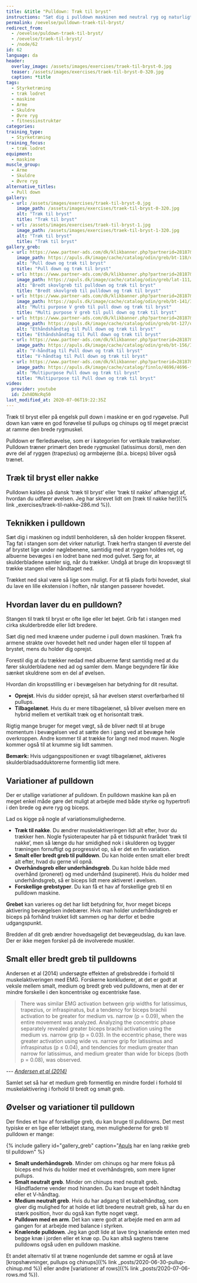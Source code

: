 ```yaml
---
title: &title "Pulldown: Træk til bryst"
instructions: "Sæt dig i pulldown maskinen med neutral ryg og naturligt lændesvaj. Grib stangen med dit ønskede greb. Træk stangen ned til brystet. Kontrolleret tilbage til udgangspositionen."
permalink: /oevelse/pulldown-traek-til-bryst/
redirect_from:
  - /oevelse/puldown-traek-til-bryst/
  - /oevelse/traek-til-bryst/
  - /node/62
id: 62
language: da
header:
  overlay_image: /assets/images/exercises/traek-til-bryst-0.jpg
  teaser: /assets/images/exercises/traek-til-bryst-0-320.jpg
  caption: *title
tags:
  - Styrketræning
  - træk lodret
  - maskine
  - Arme
  - Skuldre
  - Øvre ryg
  - fitnessinstruktør
categories:
training_type: 
  - Styrketræning
training_focus: 
  - træk lodret
equipment:
  - maskine
muscle_group:
  - Arme
  - Skuldre
  - Øvre ryg
alternative_titles:
  - Pull down
gallery:
  - url: /assets/images/exercises/traek-til-bryst-0.jpg
    image_path: /assets/images/exercises/traek-til-bryst-0-320.jpg
    alt: "Træk til bryst"
    title: "Træk til bryst"
  - url: /assets/images/exercises/traek-til-bryst-1.jpg
    image_path: /assets/images/exercises/traek-til-bryst-1-320.jpg
    alt: "Træk til bryst"
    title: "Træk til bryst"
gallery_greb:
  - url: https://www.partner-ads.com/dk/klikbanner.php?partnerid=28187&bannerid=46187&htmlurl=https://apuls.dk/traeningsudstyr/greb?product_id=10295
    image_path: https://apuls.dk/image/cache/catalog/odin/greb/bt-118/odinbt-118-0-8-2-1500x1500.jpg
    alt: "Pull down og træk til bryst"
    title: "Pull down og træk til bryst"
  - url: https://www.partner-ads.com/dk/klikbanner.php?partnerid=28187&bannerid=46187&htmlurl=https://apuls.dk/traeningsudstyr/greb/odin-lat-bar-traekstang-kort-greb-skovlgreb-28
    image_path: https://apuls.dk/image/cache/catalog/odin/greb/lat-111/lat-bar-odin-111-0-8-2-1500x1500.jpg
    alt: "Bredt skovlgreb til pulldown og træk til bryst"
    title: "Bredt skovlgreb til pulldown og træk til bryst"
  - url: https://www.partner-ads.com/dk/klikbanner.php?partnerid=28187&bannerid=46187&htmlurl=https://apuls.dk/traeningsudstyr/greb/odin-multi-purpose-v-bar-greb-bloed-gummi-haandtag-let-vinkel
    image_path: https://apuls.dk/image/cache/catalog/odin/greb/bt-141/IMG_2329-0-8-2-1500x1500.gif
    alt: "Multi purpose V greb til pull down og træk til bryst"
    title: "Multi purpose V greb til pull down og træk til bryst"
  - url: https://www.partner-ads.com/dk/klikbanner.php?partnerid=28187&bannerid=46187&htmlurl=https://apuls.dk/traeningsudstyr/greb/odin-enhaands-kabelgreb-krom-trapez
    image_path: https://apuls.dk/image/cache/catalog/odin/greb/bt-127/odinbt-127-1-0-8-2-1500x1500.jpg
    alt: "Ethåndshåndtag til Pull down og træk til bryst"
    title: "Ethåndshåndtag til Pull down og træk til bryst"
  - url: https://www.partner-ads.com/dk/klikbanner.php?partnerid=28187&bannerid=46187&htmlurl=https://apuls.dk/traeningsudstyr/greb/odin-seated-row-greb-lille-vinkel
    image_path: https://apuls.dk/image/cache/catalog/odin/greb/bt-156/IMG_2353-0-8-2-1500x1500.gif
    alt: "V-håndtag til Pull down og træk til bryst"
    title: "V-håndtag til Pull down og træk til bryst"
  - url: https://www.partner-ads.com/dk/klikbanner.php?partnerid=28187&bannerid=46187&htmlurl=https://apuls.dk/traeningsudstyr/greb/finnlo-multigreb
    image_path: https://apuls.dk/image/cache/catalog/finnlo/4696/4696-finnlo-multigriff-0-8-2-1500x1500.jpg
    alt: "Multipurpose Pull down og træk til bryst"
    title: "Multipurpose til Pull down og træk til bryst"
video:
  provider: youtube
  id: Zxh8DNcRq50
last_modified_at: 2020-07-06T19:22:35Z
---
```


Træk til bryst eller på engelsk pull down i maskine er en god rygøvelse. Pull down kan være en god forøvelse til pullups og chinups og til meget præcist at ramme den brede rygmuskel.

Pulldown er flerledsøvelse, som er i kategorien for vertikale trækøvelser. Pulldown træner primært den brede rygmuskel (latissimus dorsi), men den øvre del af ryggen (trapezius) og armbøjerne (bl.a. biceps) bliver også trænet.

## Træk til bryst eller nakke

Pulldown kaldes på dansk ‘træk til bryst’ eller ‘træk til nakke’ afhængigt af, hvordan du udfører øvelsen. Jeg har skrevet lidt om [træk til nakke her]({% link _exercises/traek-til-nakke-286.md %}).

## Teknikken i pulldown

Sæt dig i maskinen og indstil benholderen, så den holder kroppen fikseret. Tag fat i stangen som det virker naturligt. Træk herfra stangen til øverste del af brystet lige under nøglebenene, samtidig med at ryggen holdes ret, og albuerne bevæges i en lodret bane ned mod gulvet. Sørg for, at skulderbladene samler sig, når du trækker. Undgå at bruge din kropsvægt til trække stangen eller håndtaget ned.

Trækket ned skal være så lige som muligt. For at få plads forbi hovedet, skal du lave en lille ekstension i hoften, når stangen passerer hovedet.

## Hvordan laver du en pulldown?

Stangen til træk til bryst er ofte lige eller let bøjet. Grib fat i stangen med cirka skulderbredde eller lidt bredere.

Sæt dig ned med knæene under puderne i pull down maskinen. Træk fra armene strakte over hovedet helt ned under hagen eller til toppen af brystet, mens du holder dig oprejst.

Forestil dig at du trækker nedad med albuerne først samtidig med at du fører skulderbladene ned ad og samler dem. Mange begyndere får ikke sænket skuldrene som en del af øvelsen.

Hvordan din kropsstilling er i bevægelsen har betydning for dit resultat.

- **Oprejst**. Hvis du sidder oprejst, så har øvelsen størst overførbarhed til pullups.
- **Tilbagelænet**. Hvis du er mere tilbagelænet, så bliver øvelsen mere en hybrid mellem et vertikalt træk og et horisontalt træk.

Rigtig mange bruger for meget vægt, så de bliver nødt til at bruge momentum i bevægelsen ved at sætte den i gang ved at bevæge hele overkroppen. Andre kommer til at trække for langt ned mod maven. Nogle kommer også til at krumme sig lidt sammen.

**Bemærk:** Hvis udgangspositionen er svagt tilbagelænet, aktiveres skulderbladsadduktorerne formentlig lidt mere.

## Variationer af pulldown

Der er utallige variationer af pulldown. En pulldown maskine kan på en meget enkel måde gøre det muligt at arbejde med både styrke og hypertrofi i den brede og øvre ryg og biceps.

Lad os kigge på nogle af variationsmulighederne.

- **Træk til nakke**. Du ændrer muskelaktiveringen lidt alt efter, hvor du trækker hen. Nogle fysioterapeuter har på et tidspunkt frarådet ‘træk til nakke’, men så længe du har smidighed nok i skulderen og bygger træningen fornuftigt og progressivt op, så er det en fin variation.
- **Smalt eller bredt greb til pulldown**. Du kan holde enten smalt eller bredt alt efter, hvad du gerne vil opnå.
- **Overhåndsgreb eller underhåndsgreb**. Du kan holde både med overhånd (proneret) og med underhånd (supineret). Hvis du holder med underhåndsgreb, så er biceps lidt mere aktiveret i øvelsen.
- **Forskellige grebstyper**. Du kan få et hav af forskellige greb til en pulldown maskine.

**Grebet** kan varieres og det har lidt betydning for, hvor meget biceps aktivering bevægelsen indebærer. Hvis man holder underhåndsgreb er biceps på forhånd trukket lidt sammen og har derfor et bedre udgangspunkt.

Bredden af dit greb ændrer hovedsageligt det bevægeudslag, du kan lave. Der er ikke megen forskel på de involverede muskler.

## Smalt eller bredt greb til pulldowns

Andersen et al (2014) undersøgte effekten af grebsbredde i forhold til muskelaktiveringen med EMG. Forskerne konkluderer, at det er godt at veksle mellem smalt, medium og bredt greb ved pulldowns, men at der er mindre forskelle i den koncentriske og excentriske fase.

> There was similar EMG activation between grip widths for latissimus, trapezius, or infraspinatus, but a tendency for biceps brachii activation to be greater for medium vs. narrow (p = 0.09), when the entire movement was analyzed. Analyzing the concentric phase separately revealed greater biceps brachii activation using the medium vs. narrow grip (p = 0.03). In the eccentric phase, there was greater activation using wide vs. narrow grip for latissimus and infraspinatus (p ≤ 0.04), and tendencies for medium greater than narrow for latissimus, and medium greater than wide for biceps (both p = 0.08), was observed.

--- <cite>[Andersen et al (2014)](https://pubmed.ncbi.nlm.nih.gov/24662157/)</cite>

Samlet set så har et medium greb formentlig en mindre fordel i forhold til muskelaktivering i forhold til bredt og smalt greb.

## Øvelser og variationer til pulldown

Der findes et hav af forskellige greb, du kan bruge til pulldowns. Det mest typiske er en lige eller letbøjet stang, men mulighederne for greb til pulldown er mange:

{% include gallery id="gallery_greb" caption="[Apuls](https://www.partner-ads.com/dk/klikbanner.php?partnerid=28187&bannerid=46187) har en lang række greb til pulldown" %}

- **Smalt underhåndsgreb**. Minder om chinups og har mere fokus på biceps end hvis du holder med et overhåndsgreb, som mere ligner pullups. 
- **Smalt neutralt greb**. Minder om chinups med neutralt greb. Håndfladerne vender mod hinanden. Du kan bruge et todelt håndtag eller et V-håndtag. 
- **Medium neutralt greb**. Hvis du har adgang til et kabelhåndtag, som giver dig mulighed for at holde et lidt bredere neutralt greb, så har du en stærk position, hvor du også kan flytte noget vægt. 
- **Pulldown med en arm**. Det kan være godt at arbejde med en arm ad gangen for at arbejde med balance i styrken.
- **Knælende pulldown**. Jeg kan godt lide at lave ting knælende enten med begge knæ i jorden eller et knæ op. Du kan altså sagtens træne pulldowns også uden en pulldown maskine.

Et andet alternativ til at træne nogenlunde det samme er også at lave [kropshævninger, pullups og chinups]({% link _posts/2020-06-30-pullup-chinup.md %}) eller andre [variationer af rows]({% link _posts/2020-07-06-rows.md %}).
